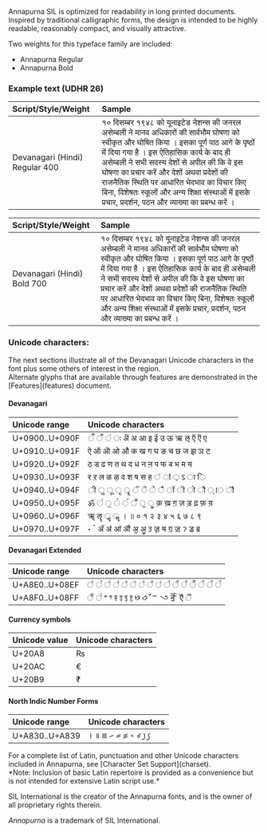
Annapurna SIL is optimized for readability in long printed documents. Inspired by traditional calligraphic forms, the design is intended to be highly readable, reasonably compact, and visually attractive.

Two weights for this typeface family are included:

- Annapurna Regular
- Annapurna Bold

### Example text (UDHR 26)

Script/Style/Weight | Sample                       
:------------------ | :--------------------------- 
Devanagari (Hindi) Regular 400 | <span class='annapurna-R normal'>१० दिसम्बर १९४८ को यूनाइटेड नेशन्स की जनरल असेम्बली ने मानव अधिकारों की सार्वभौम घोषणा को स्वीकृत और घोषित किया । इसका पूर्ण पाठ आगे के पृष्ठों में दिया गया है । इस ऐतिहासिक कार्य के बाद ही असेम्बली ने सभी सदस्य देशों से अपील की कि वे इस घोषणा का प्रचार करें और देशों अथवा प्रदेशों की राजनैतिक स्थिति पर आधारित भेदभाव का विचार किए बिना, विशेषतः स्कूलों और अन्य शिक्षा संस्थाओं में इसके प्रचार, प्रदर्शन, पठन और व्याख्या का प्रबन्ध करें ।  </span>

Script/Style/Weight | Sample                       
:------------------ | :--------------------------- 
Devanagari (Hindi) Bold 700    | <span class='annapurna-B normal'>१० दिसम्बर १९४८ को यूनाइटेड नेशन्स की जनरल असेम्बली ने मानव अधिकारों की सार्वभौम घोषणा को स्वीकृत और घोषित किया । इसका पूर्ण पाठ आगे के पृष्ठों में दिया गया है । इस ऐतिहासिक कार्य के बाद ही असेम्बली ने सभी सदस्य देशों से अपील की कि वे इस घोषणा का प्रचार करें और देशों अथवा प्रदेशों की राजनैतिक स्थिति पर आधारित भेदभाव का विचार किए बिना, विशेषतः स्कूलों और अन्य शिक्षा संस्थाओं में इसके प्रचार, प्रदर्शन, पठन और व्याख्या का प्रबन्ध करें ।  </span>


### Unicode characters:
<p> The next sections illustrate all of the Devanagari Unicode characters in the font plus some others of interest in the region. <br>
Alternate glyphs that are available through features are demonstrated in the [Features](features) document. </p>

#### Devanagari

Unicode range | Unicode characters                       
:-------------| :--------------------------- 
U+0900..U+090F| <span class='annapurna-R normal'> &#x25CC;ऀ &#x25CC;ँ &#x25CC;ं &#x25CC;ः	ऄ	अ	आ	इ	ई	उ	ऊ	ऋ	ऌ	ऍ	ऎ	ए </span>
U+0910..U+091F| <span class='annapurna-R normal'> ऐ	ऑ	ऒ	ओ	औ	क	ख	ग	घ	ङ	च	छ	ज	झ	ञ	ट </span>
U+0920..U+092F| <span class='annapurna-R normal'> ठ	ड	ढ	ण	त	थ	द	ध	न	ऩ	प	फ	ब	भ	म	य </span>
U+0930..U+093F| <span class='annapurna-R normal'> र	ऱ	ल	ळ	ऴ	व	श	ष	स	ह &#x25CC;ऺ &#x25CC;ऻ &#x25CC;़	ऽ &#x25CC;ा &#x25CC;ि </span>
U+0940..U+094F| <span class='annapurna-R normal'> &#x25CC;ी &#x25CC;ु &#x25CC;ू &#x25CC;ृ &#x25CC;ॄ &#x25CC;ॅ &#x25CC;ॆ &#x25CC;े &#x25CC;ै &#x25CC;ॉ &#x25CC;ॊ &#x25CC;ो &#x25CC;ौ &#x25CC;् &#x25CC;ॎ &#x25CC;ॏ </span>
U+0950..U+095F| <span class='annapurna-R normal'> ॐ &#x25CC;॑ &#x25CC;॒ &#x25CC;॓ &#x25CC;॔ &#x25CC;ॕ &#x25CC;ॖ &#x25CC;ॗ	क़	ख़	ग़	ज़	ड़	ढ़	फ़	य़ </span>
U+0960..U+096F| <span class='annapurna-R normal'> ॠ	ॡ &#x25CC;ॢ &#x25CC;ॣ	।	॥	०	१	२	३	४	५	६	७	८	९ </span>
U+0970..U+097F| <span class='annapurna-R normal'> ॰	ॱ	ॲ	ॳ	ॴ	ॵ	ॶ	ॷ	ॸ	ॹ	ॺ	ॻ	ॼ	ॽ	ॾ	ॿ </span>


#### Devanagari Extended

Unicode range | Unicode characters                       
:-------------| :---------------------------
U+A8E0..U+08EF| <span class='annapurna-R normal'> &#x25CC;꣠ &#x25CC;꣡ &#x25CC;꣢ &#x25CC;꣣ &#x25CC;꣤ &#x25CC;꣥ &#x25CC;꣦ &#x25CC;꣧ &#x25CC;꣨ &#x25CC;꣩ &#x25CC;꣪ &#x25CC;꣫ &#x25CC;꣬ &#x25CC;꣭ &#x25CC;꣮ &#x25CC;꣯ </span>
U+A8F0..U+08FF| <span class='annapurna-R normal'> &#x25CC;꣰ &#x25CC;꣱	ꣲ	ꣳ	ꣴ	ꣵ	ꣶ	ꣷ	꣸	꣹	꣺	ꣻ	꣼	ꣽ	ꣾ &#x25CC;ꣿ  </span>

#### Currency symbols

Unicode value | Unicode characters                       
:-------------| :---------------------------
U+20A8        | <span class='annapurna-R normal'> &#x20A8; </span>
U+20AC        | <span class='annapurna-R normal'> &#x20AC; </span>
U+20B9        | <span class='annapurna-R normal'> &#x20B9; </span>

#### North Indic Number Forms

Unicode range | Unicode characters                       
:-------------| :---------------------------
U+A830..U+A839| <span class='annapurna-R normal'>	꠰	꠱	꠲	꠳	꠴	꠵	꠶	꠷	꠸	꠹ </span>

<p> For a complete list of Latin, punctuation and other Unicode characters included in Annapurna, see [Character Set Support](charset). <br> 
*Note: Inclusion of basic Latin repertoire is provided as a convenience but is not intended for extensive Latin script use.* </p>

SIL International is the creator of the Annapurna fonts, and is the owner of all proprietary rights therein.

*Annapurna* is a trademark of SIL International.
